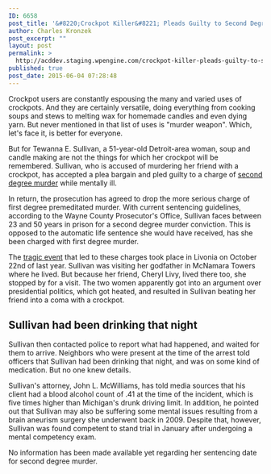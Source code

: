 ```yaml
---
ID: 6658
post_title: '&#8220;Crockpot Killer&#8221; Pleads Guilty to Second Degree Murder'
author: Charles Kronzek
post_excerpt: ""
layout: post
permalink: >
  http://acddev.staging.wpengine.com/crockpot-killer-pleads-guilty-to-second-degree-murder.html
published: true
post_date: 2015-06-04 07:28:48
---
```

Crockpot users are constantly espousing the many and varied uses of crockpots. And they are certainly versatile, doing everything from cooking soups and stews to melting wax for homemade candles and even dying yarn. But never mentioned in that list of uses is "murder weapon". Which, let's face it, is better for everyone.<!--more-->

But for Tewanna E. Sullivan, a 51-year-old Detroit-area woman, soup and candle making are not the things for which her crockpot will be remembered. Sullivan, who is accused of murdering her friend with a crockpot, has accepted a plea bargain and pled guilty to a charge of <a href="http://acddev.staging.wpengine.com/homicide.html" target="_blank">second degree murder</a> while mentally ill.

In return, the prosecution has agreed to drop the more serious charge of first degree premeditated murder. With current sentencing guidelines, according to the Wayne County Prosecutor's Office, Sullivan faces between 23 and 50 years in prison for a second degree murder conviction. This is opposed to the automatic life sentence she would have received, has she been charged with first degree murder.

The <a href="http://acddev.staging.wpengine.com/livonia-beating-victim-dies-charges-upgraded-homicide.html">tragic event</a> that led to these charges took place in Livonia on October 22nd of last year. Sullivan was visiting her godfather in McNamara Towers where he lived. But because her friend, Cheryl Livy, lived there too, she stopped by for a visit. The two women apparently got into an argument over presidential politics, which got heated, and resulted in Sullivan beating her friend into a coma with a crockpot.


<h2>Sullivan had been drinking that night</h2>

Sullivan then contacted police to report what had happened, and waited for them to arrive. Neighbors who were present at the time of the arrest told officers that Sullivan had been drinking that night, and was on some kind of medication. But no one knew details.

Sullivan's attorney, John L. McWilliams, has told media sources that his client had a blood alcohol count of .41 at the time of the incident, which is five times higher than Michigan's drunk driving limit. In addition, he pointed out that Sullivan may also be suffering some mental issues resulting from a brain aneurism surgery she underwent back in 2009. Despite that, however, Sullivan was found competent to stand trial in January after undergoing a mental competency exam.

No information has been made available yet regarding her sentencing date for second degree murder.